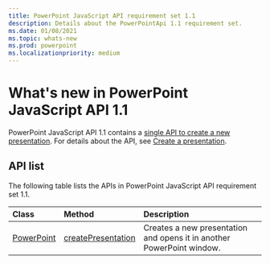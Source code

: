 ```yaml
---
title: PowerPoint JavaScript API requirement set 1.1
description: Details about the PowerPointApi 1.1 requirement set.
ms.date: 01/08/2021
ms.topic: whats-new
ms.prod: powerpoint
ms.localizationpriority: medium
---
```


# What's new in PowerPoint JavaScript API 1.1

PowerPoint JavaScript API 1.1 contains a [single API to create a new presentation](/javascript/api/powerpoint#PowerPoint_createPresentation_base64File_). For details about the API, see [Create a presentation](/office/dev/add-ins/powerpoint/powerpoint-add-ins#create-a-presentation).

## API list

The following table lists the APIs in PowerPoint JavaScript API requirement set 1.1.

| Class | Method | Description |
|:---|:---|:---|
|[PowerPoint](/javascript/api/powerpoint)|[createPresentation](/javascript/api/powerpoint#PowerPoint_createPresentation_base64File_)|Creates a new presentation and opens it in another PowerPoint window.|